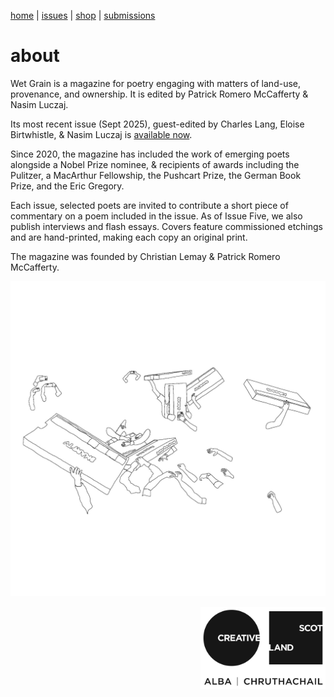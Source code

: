 [home](index.md) | [issues](issues.md) | [shop](shop.md)  |  [submissions](submit.md)

# about 

Wet Grain is a magazine for poetry engaging with matters of land-use, provenance, and ownership. It is edited by Patrick Romero McCafferty & Nasim Luczaj.

Its most recent issue (Sept 2025), guest-edited by Charles Lang, Eloise Birtwhistle, & Nasim Luczaj is [available now](shop.md).

Since 2020, the magazine has included the work of emerging poets alongside a Nobel Prize nominee, & recipients of awards including the Pulitzer, a MacArthur Fellowship, the Pushcart Prize, the German Book Prize, and the Eric Gregory. 

Each issue, selected poets are invited to contribute a short piece of commentary on a poem included in the issue. As of Issue Five, we also publish interviews and flash essays. Covers feature commissioned etchings and are hand-printed, making each copy an original print. 

The magazine was founded by Christian Lemay & Patrick Romero McCafferty.

<p align="center">
  <img src="pictures/about.jpeg" alt="a" width="600">
</p>


<p align="right">
  <img src="cslogo.png" alt="a" width="200">
</p>


​

